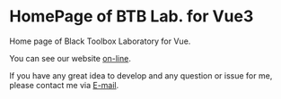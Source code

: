 # HomePage of BTB Lab. for Vue3
Home page of Black Toolbox Laboratory for Vue.

You can see our website [on-line](https://blacktoolboxlaboratory.github.io/vue).

If you have any great idea to develop and any question or issue for me, please contact me via [E-mail](mailto:vannoel@cogman.org).
